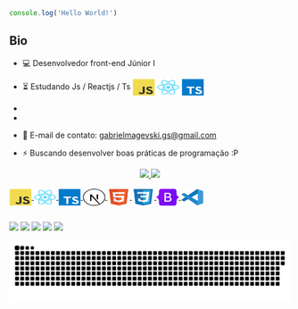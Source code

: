 ~~~javascript
console.log('Hello World!')
~~~
 ## Bio 
- 💻 Desenvolvedor front-end Júnior I
- ⏳ Estudando Js / Reactjs / Ts <img align="center" alt="Mage-Js" height="30" width="40" src="https://raw.githubusercontent.com/devicons/devicon/master/icons/javascript/javascript-original.svg"> <img align="center" alt="Mage-React" height="30" width="40" src="https://raw.githubusercontent.com/devicons/devicon/master/icons/react/react-original.svg"> <img align="center" alt="Mage-TypeScript" height="30" width="40" src="https://raw.githubusercontent.com/devicons/devicon/master/icons/typescript/typescript-original.svg">
- 
- 

- 📧 E-mail de contato: gabrielmagevski.gs@gmail.com
- ⚡ Buscando desenvolver boas práticas de programação :P

<div align="center">
  <a href="https://github.com/gabrielmagevski">
  <img height="180em" src="https://github-readme-stats.vercel.app/api?username=gabrielmagevski&show_icons=true&theme=midnight-purple&include_all_commits=true&count_private=true"/>
  <img height="180em" src="https://github-readme-stats.vercel.app/api/top-langs/?username=gabrielmagevski&layout=compact&langs_count=7&theme=midnight-purple"/>
</div>
 
 
 <div style="display: inline_block"><br>
  <img align="center" alt="Mage-Js" height="30" width="40" src="https://raw.githubusercontent.com/devicons/devicon/master/icons/javascript/javascript-original.svg">
  <img align="center" alt="Mage-React" height="30" width="40" src="https://raw.githubusercontent.com/devicons/devicon/master/icons/react/react-original.svg">
   <img align="center" alt="Mage-TypeScript" height="30" width="40" src="https://raw.githubusercontent.com/devicons/devicon/master/icons/typescript/typescript-original.svg">
     <img align="center" alt="Mage-Next" height="30" width="40" src="https://raw.githubusercontent.com/devicons/devicon/master/icons/nextjs/nextjs-line.svg">
  <img align="center" alt="Mage-HTML" height="30" width="40" src="https://raw.githubusercontent.com/devicons/devicon/master/icons/html5/html5-original.svg">
  <img align="center" alt="Mage-CSS" height="30" width="40" src="https://raw.githubusercontent.com/devicons/devicon/master/icons/css3/css3-original.svg">
   <img align="center" alt="Mage-Bootstrap" height="30" width="40" src="https://raw.githubusercontent.com/devicons/devicon/master/icons/bootstrap/bootstrap-original.svg">
    <img align="center" alt="Mage-Vs" height="30" width="40" src="https://raw.githubusercontent.com/devicons/devicon/master/icons/vscode/vscode-original.svg">
</div>
  
  ##
  
  <div> 
  <a href="https://instagram.com/gabrielmagevski" target="_blank"><img src="https://img.shields.io/badge/-Instagram-%23E4405F?style=for-the-badge&logo=instagram&logoColor=white" target="_blank"></a>
 	<a href="https://www.twitch.tv/gabrielmagevski321" target="_blank"><img src="https://img.shields.io/badge/Twitch-9146FF?style=for-the-badge&logo=twitch&logoColor=white" target="_blank"></a>
 <a href="https://discord.gg/X9TwefJwBq" target="_blank"><img src="https://img.shields.io/badge/Discord-7289DA?style=for-the-badge&logo=discord&logoColor=white" target="_blank"></a> 
  <a href = "mailto:gabrielmagevski.gs@gmail.com"><img src="https://img.shields.io/badge/Gmail-D14836?style=for-the-badge&logo=gmail&logoColor=white" target="_blank"></a>
  <a href="https://www.linkedin.com/in/gabriel-magevski-819310190/" target="_blank"><img src="https://img.shields.io/badge/-LinkedIn-%230077B5?style=for-the-badge&logo=linkedin&logoColor=white" target="_blank"></a> 
  
 
  ![Snake animation](https://github.com/gabrielmagevski/gabrielmagevski/blob/output/github-contribution-grid-snake.svg)
 
</div>
